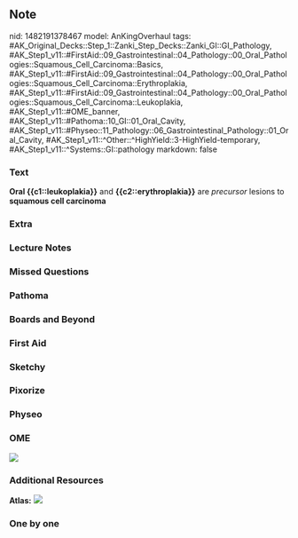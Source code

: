 ## Note
nid: 1482191378467
model: AnKingOverhaul
tags: #AK_Original_Decks::Step_1::Zanki_Step_Decks::Zanki_GI::GI_Pathology, #AK_Step1_v11::#FirstAid::09_Gastrointestinal::04_Pathology::00_Oral_Pathologies::Squamous_Cell_Carcinoma::Basics, #AK_Step1_v11::#FirstAid::09_Gastrointestinal::04_Pathology::00_Oral_Pathologies::Squamous_Cell_Carcinoma::Erythroplakia, #AK_Step1_v11::#FirstAid::09_Gastrointestinal::04_Pathology::00_Oral_Pathologies::Squamous_Cell_Carcinoma::Leukoplakia, #AK_Step1_v11::#OME_banner, #AK_Step1_v11::#Pathoma::10_GI::01_Oral_Cavity, #AK_Step1_v11::#Physeo::11_Pathology::06_Gastrointestinal_Pathology::01_Oral_Cavity, #AK_Step1_v11::^Other::^HighYield::3-HighYield-temporary, #AK_Step1_v11::^Systems::GI::pathology
markdown: false

### Text
<div>
  <b>Oral {{c1::leukoplakia}}</b> and <b>{{c2::erythroplakia}}</b>
  are <i>precursor</i> lesions to <b>squamous cell carcinoma</b>
</div>

### Extra


### Lecture Notes


### Missed Questions


### Pathoma


### Boards and Beyond


### First Aid


### Sketchy


### Pixorize


### Physeo


### OME
<div class="ome-widget">
  <a href="https://onlinemeded.org?ref=anki"><img src=
  "_OME_AnkiFlashcards_General_3.png"></a>
</div>

### Additional Resources
<b>Atlas:</b> <img src="paste-648638845944272.png">

### One by one

